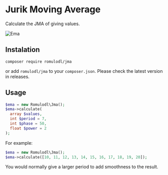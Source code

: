# Jurik Moving Average

Calculate the JMA of giving values.

![Ema](https://github.com/romulodl/ema/workflows/Jma/badge.svg)

## Instalation

```
composer require romulodl/jma
```

or add `romulodl/jma` to your `composer.json`. Please check the latest version in releases.

## Usage

```php
$ema = new Romulodl\Jma();
$ema->calculate(
  array $values,
  int $period = 7,
  int $phase = 50,
  float $power = 2
);
```

For example:
```php
$ema = new Romulodl\Jma();
$ema->calculate([10, 11, 12, 13, 14, 15, 16, 17, 18, 19, 20]);
```

You would normally give a larger period to add smoothness to the result.
